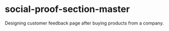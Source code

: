 # social-proof-section-master
Designing customer feedback page after buying products from a company.
